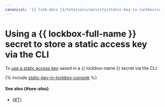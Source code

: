 ```yaml
---
canonical: '{{ link-docs }}/tutorials/security/static-key-in-lockbox/console'
---
```


# Using a {{ lockbox-full-name }} secret to store a static access key via the CLI

To [use a static access key](index.md) saved in a {{ lockbox-name }} secret via the CLI:

{% include [static-key-in-lockbox-console](../../../../_tutorials/security/static-key-in-lockbox-console.md) %}

#### See also {#see-also}

* [{#T}](terraform.md)